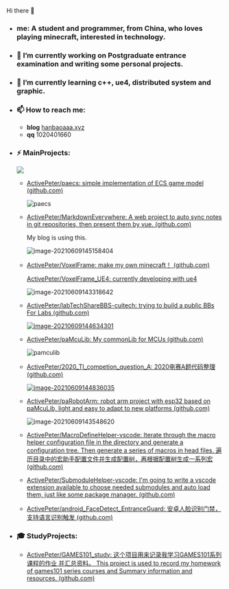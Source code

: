 Hi there 👋

- ### me: A student and programmer, from China, who loves playing minecraft, interested in technology.

- ### 🔭 I’m currently working on Postgraduate entrance examination and writing some personal projects. 

- ### 🌱 I’m currently learning c++, ue4, distributed system and graphic.  

- ### 📫 How to reach me:

  - **blog**   [hanbaoaaa.xyz](https://hanbaoaaa.xyz)
  - **qq** 1020401660

- ### ⚡ MainProjects: 

  ![](https://github-readme-stats.vercel.app/api?username=ActivePeter)

  - [ActivePeter/paecs: simple implementation of ECS game model (github.com)](https://github.com/ActivePeter/paecs)

    ![paecs](https://hanbaoaaa.xyz/tuchuang/images/2021/06/25/paecs.png)

  - [ActivePeter/MarkdownEverywhere: A web project to auto sync notes in git repositories, then present them by vue. (github.com)](https://github.com/ActivePeter/MarkdownEverywhere)

    My blog is using this.

    ![image-20210609145158404](https://hanbaoaaa.xyz/tuchuang/images/2021/06/09/image-20210609145158404.png)

  - [ActivePeter/VoxelFrame: make my own minecraft！ (github.com)](https://github.com/ActivePeter/VoxelFrame)
  
    [ActivePeter/VoxelFrame_UE4: currently developing with ue4](https://github.com/ActivePeter/VoxelFrame_UE4)

    ![image-20210609143318642](https://hanbaoaaa.xyz/tuchuang/images/2021/06/09/image-20210609143318642.png)

  - [ActivePeter/labTechShareBBS-cuitech: trying to build a public BBs For Labs (github.com)](https://github.com/ActivePeter/labTechShareBBS-cuitech)

    [![image-20210609144634301](https://hanbaoaaa.xyz/tuchuang/images/2021/06/09/image-20210609144634301.png)](http://cuit.echoiot.com/)

  - [ActivePeter/paMcuLib: My commonLib for MCUs (github.com)](https://github.com/ActivePeter/paMcuLib)

    ![pamculib](https://hanbaoaaa.xyz/tuchuang/images/2021/06/25/pamculib.png)

  - [ActivePeter/2020_TI_competion_question_A: 2020电赛A题代码整理 (github.com)](https://github.com/ActivePeter/2020_TI_competion_question_A)

    [![image-20210609144836035](https://hanbaoaaa.xyz/tuchuang/images/2021/06/09/image-20210609144836035.png)](https://www.bilibili.com/video/BV1uA411j7Ti)

  - [ActivePeter/paRobotArm: robot arm project with esp32 based on paMcuLib, light and easy to adapt to new platforms (github.com)](https://github.com/ActivePeter/paRobotArm)

    ![image-20210609143548620](https://hanbaoaaa.xyz/tuchuang/images/2021/06/09/image-20210609143548620.png)

  - [ActivePeter/MacroDefineHelper-vscode: Iterate through the macro helper configuration file in the directory and generate a configuration tree. Then generate a series of macros in head files. 遍历目录中的宏助手配置文件并生成配置树，再根据配置树生成一系列宏 (github.com)](https://github.com/ActivePeter/MacroDefineHelper-vscode)

  - [ActivePeter/SubmoduleHelper-vscode: I'm going to write a vscode extension available to choose needed submodules and auto load them, just like some package manager. (github.com)](https://github.com/ActivePeter/SubmoduleHelper-vscode)

  - [ActivePeter/android_FaceDetect_EntranceGuard: 安卓人脸识别门禁，支持语言识别触发 (github.com)](https://github.com/ActivePeter/android_FaceDetect_EntranceGuard)

- ### 🎓 StudyProjects:

  - [ActivePeter/GAMES101_study: 这个项目用来记录我学习GAMES101系列课程的作业 并汇总资料。 This project is used to record my homework of games101 series courses and Summary information and resources. (github.com)](https://github.com/ActivePeter/GAMES101_study)

  

